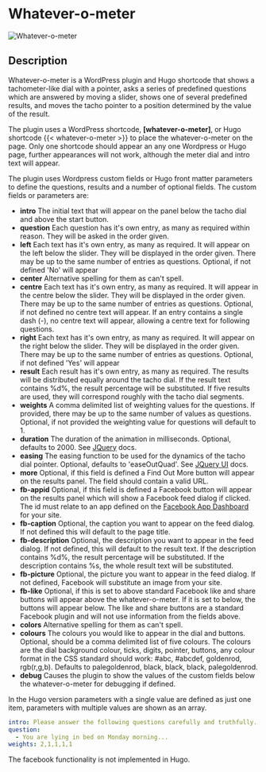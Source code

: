 Whatever-o-meter
================
![Whatever-o-meter](https://raw.github.com/billthefarmer/whatever/master/wordpress/images/Whatever.png)

## Description

Whatever-o-meter is a WordPress plugin and Hugo shortcode that shows a
tachometer-like dial with a pointer, asks a series of predefined
questions which are answered by moving a slider, shows one of several
predefined results, and moves the tacho pointer to a position
determined by the value of the result.

The plugin uses a WordPress shortcode, **[whatever-o-meter]**, or Hugo
shortcode {{< whatever-o-meter >}} to place the whatever-o-meter on
the page. Only one shortcode should appear an any one Wordpress or
Hugo page, further appearances will not work, although the meter dial
and intro text will appear.

The plugin uses Wordpress custom fields or Hugo front matter
parameters to define the questions, results and a number of optional
fields. The custom fields or parameters are:

* **intro** The initial text that will appear on the panel below the
  tacho dial and above the start button.
* **question** Each question has it's own entry, as many as required
  within reason. They will be asked in the order given.
* **left** Each text has it's own entry, as many as required. It will
  appear on the left below the slider. They will be displayed in the
  order given. There may be up to the same number of entries as
  questions. Optional, if not defined 'No' will appear
* **center**  Alternative spelling for them as can't spell.
* **centre** Each text has it's own entry, as many as required. It
  will appear in the centre below the slider. They will be displayed
  in the order given. There may be up to the same number of entries as
  questions. Optional, if not defined no centre text will appear. If
  an entry contains a single dash (-), no centre text will appear,
  allowing a centre text for following questions.
* **right** Each text has it's own entry, as many as required. It will
  appear on the right below the slider. They will be displayed in the
  order given. There may be up to the same number of entries as
  questions. Optional, if not defined 'Yes' will appear
* **result** Each result has it's own entry, as many as required. The
  results will be distributed equally around the tacho dial. If the
  result text contains %d%, the result percentage will be
  substituted. If five results are used, they will correspond roughly
  with the tacho dial segments.
* **weights** A comma delimited list of weighting values for the
  questions. If provided, there may be up to the same number of values
  as questions. Optional, if not provided the weighting value for
  questions will default to 1.
* **duration** The duration of the animation in
  milliseconds. Optional, defaults to 2000. See
  [JQuery](http://api.jquery.com/animate) docs.
* **easing** The easing function to be used for the dynamics of the
  tacho dial pointer. Optional, defaults to 'easeOutQuad'. See
  [JQuery UI](http://api.jqueryui.com/easings) docs.
* **more** Optional, if this field is defined a Find Out More button
  will appear on the results panel. The field should contain a valid
  URL.
* **fb-appid** Optional, if this field is defined a Facebook button
  will appear on the results panel which will show a Facebook feed
  dialog if clicked. The id must relate to an app defined on the
  [Facebook App Dashboard](https://developers.facebook.com/apps) for
  your site.
* **fb-caption** Optional, the caption you want to appear on the feed
  dialog. If not defined this will default to the page title.
* **fb-description** Optional, the description you want to appear in
  the feed dialog. If not defined, this will default to the result
  text. If the description contains %d%, the result percentage will be
  substituted. If the description contains %s, the whole result text
  will be substituted.
* **fb-picture** Optional, the picture you want to appear in the feed
  dialog. If not defined, Facebook will substitute an image from your
  site.
* **fb-like** Optional, if this is set to above standard Facebook like
  and share buttons will appear above the whatever-o-meter. If it is
  set to below, the buttons will appear below. The like and share
  buttons are a standard Facebook plugin and will not use information
  from the fields above.
* **colors** Alternative spelling for them as can't spell.
* **colours** The colours you would like to appear in the dial and
  buttons. Optional, should be a comma delimited list of five
  colours. The colours are the dial background colour, ticks, digits,
  pointer, buttons, any colour format in the CSS standard should work:
  #abc, #abcdef, goldenrod, rgb(r,g,b). Defaults to palegoldenrod,
  black, black, black, palegoldenrod.
* **debug** Causes the plugin to show the values of the custom fields
  below the whatever-o-meter for debugging if defined.

In the Hugo version parameters with a single value are defined as just
one item, parameters with multiple values are shown as an array.

```yaml
intro: Please answer the following questions carefully and truthfully.
question:
  - You are lying in bed on Monday morning...
weights: 2,1,1,1,1
```

The facebook functionality is not implemented in Hugo.
